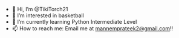 - 👋 Hi, I’m @TikiTorch21
- 👀 I’m interested in basketball
- 🌱 I’m currently learning Python Intermediate Level
- 📫 How to reach me: Email me at mannemprateek2@gmail.com!!

<!---
TikiTorch21/TikiTorch21 is a ✨ special ✨ repository because its `README.md` (this file) appears on your GitHub profile.
You can click the Preview link to take a look at your changes.
--->
